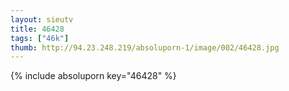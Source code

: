 ```yaml
--- 
layout: sieutv
title: 46428
tags: ["46k"]
thumb: http://94.23.248.219/absoluporn-1/image/002/46428.jpg
---
```

{% include absoluporn key="46428" %} 
